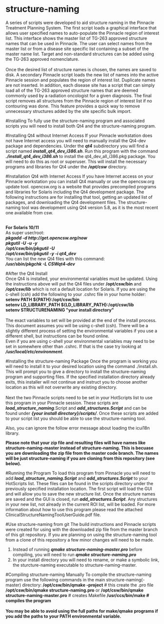 # structure-naming
A series of scripts were developed to aid structure naming in the Pinnacle Treatment Planning System. The first script loads a graphical interface that allows user specified names to auto-populate the Pinnacle region of interest list.  This interface shows the master list of TG-263 approved structure names that can be used in Pinnacle. The user can select names from the master list or from a disease site specific list containing a subset of the master name list. Target and non-standard structures can be added using the TG-263 approved nomenclature. 
<br><br>
Once the desired list of structure names is chosen, the names are saved to disk. A secondary Pinnacle script loads the new list of names into the active Pinnacle session and populates the region of interest list. Duplicate names are not inserted.
In addition, each disease site has a script that can simply load all of the TG-263 approved structure names that are deemed commonly used by a radiation oncologist for a given diagnosis. The final script removes all structures from the Pinnacle region of interest list if no contouring was done. This feature provides a quick way to remove unnecessary structures added by the site specific bulk import.

#Installing
To fully use the structure-naming program and associated scripts you will need to install both Qt4 and the structure-naming program.

#Installing Qt4 without Internet Access
If your Pinnacle workstation does not have Internet access you will need to manually install the Qt4-dev package and dependencies. Under the <b><i>qt4</i></b> subdirectory you will find a script named <b><i>install_qt4_dev_i386.sh</i></b>. Run this program with the command <b><i>./install_qt4_dev_i386.sh</i></b> to install the qt4_dev_all_i386.pkg package. You will need to do this as root or superuser. This will install the necessary programs and libraries for Qt4 under the <b><i>/opt/csw</i></b> directory.

#Installation Qt4 with Internet Access
If you have Internet access on your Pinnacle workstation you can install Qt4 manually or use the opencsw.org update tool. 
opencsw.org is a website that provides precompiled programs and libraries for Solaris including the Qt4 development package. The following instructions are for installing that tool, getting an updated list of packages, and downloading the Qt4 development files. The structure-naming tool was development using Qt4 version 5.8, as it is the most recent one available from csw.

<br>
<b>For Solaris 10/11</b>
<br>As super user/root:
<br><b><i>pkgadd -d http://get.opencsw.org/now
<br>pkgutil -U -u -y
<br>/opt/csw/bin/pkgutil -U
<br>/opt/csw/bin/pkgutil -y -i qt4_dev</i></b>
<br>
You can list the new Qt4 files with this command:
<br><b><i>/usr/sbin/pkgchk -L CSWqt4-dev</i></b>

#After the Qt4 Install
<br>Once Qt4 is installed, your environmental variables must be updated. Using the instructions above will put the Qt4 files under <b></i>/opt/csw/bin</i></b> and <b><i>/opt/csw/lib</i></b> which is not a default location for Solaris. If you are using the c-shell (csh) add the following to your .cshrc file in your home holder:
<br><b>setenv PATH ${PATH}:/opt/csw/bin 
<br>setenv LD_LIBRARY_PATH ${LD_LIBRARY_PATH}:/opt/csw/lib
<br>setenv STRUCTURENAMING "your install directory"</b>
<br><br>
The exact variables to set will be provided at the end of the install process. This document assumes you will be using c-shell (csh). There will be a slightly different process of setting the environmental variables if you use a different shell, but instructions can be found online.
<br>
Even if you are using c-shell your environmental variables may need to be set in somewhere other than .cshrc. If that is the case try looking at <b><i>/usr/local/etc/environment</i></b>.

#Installing the structure-naming Package
Once the program is working you will need to install it to your desired location using the command ./install.sh. This will prompt you to give a directory to install the structure-naming program and supporting files. If the specified installation directory already exits, this installer will not continue and instruct you to choose another location as this will not overwrite any existing directory.
<br><br>Next the two Pinnacle scripts need to be set in your HotScripts list to use this program in your Pinnacle session. These scripts are <b><i>load_structure_naming</i></b>.Script and <b><i>add_structures.Script</i></b> and can be found under <b><i>{your install directory}/scripts/</i></b>. Once these scripts are added to your script list you should be able to use the structure-naming tool.

Also, you can ignore the follow error message about loading the icui18n library.

<b>Please note that your zip file and resulting files will have names like structure-naming-master instead of structure-naming. This is becuase you are downloading the zip file from the master code branch. The names will be just structure-naming if you are cloning from this repository (see below).</b>

#Running the Program
To load this program from Pinnacle you will need to add <b><i>load_structure_naming.Script</i></b> and <b><i>add_structures.Script</i></b> to your HotScripts list. These files can be found in the scripts directory under the previously specified installation location. The first script will load the GUI and will allow you to save the new structure list. Once the structure names are saved and the GUI is closed, run <b><i>add_structures.Script</i></b>. Any structures in your new list, not already in the current ROI list, will be loaded. For more information about how to use this program please read the attached ClinicalStructureNamingToolUserGuide.pdf file.

#Use structure-naming from git
The build instructions and Pinnacle scripts were created for using with the downloaded zip file from the master branch of this git repository. If you are planning on using the structure-naming tool from a clone of this repository a few minor changes will need to be made.
<ol>
<li> Instead of running <b><i>qmake structure-naming-master.pro</i></b> before compiling, you will need to run <b><i>qmake structure-naming.pro</i></b> </li>
<li> In your install directory you will need to rename, or make a symbolic link, the sturcture-naming executable to structure-naming-master. </li>
</ol>
#Compiling structure-naming Manually
To compile the structure-naming program use the following commands in the main structure-naming(-master) directory:
<b>/opt/csw/bin/qmake -project</b> # this create the .pro file
<b>/opt/csw/bin/qmake structure-naming.pro</b> or <b>/opt/csw/bin/qmake structure-naming-master.pro</b> # creates Makefile
<b>/usr/ccs/bin/make<b> # compiles the program
<br><br>
You may be able to avoid using the full paths for make/qmake programs if you add the paths to your PATH environmental variable.





